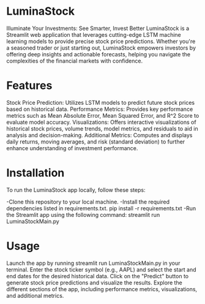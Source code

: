 # LuminaStock
Illuminate Your Investments: See Smarter, Invest Better
LuminaStock is a Streamlit web application that leverages cutting-edge LSTM machine learning models to provide precise stock price predictions. Whether you're a seasoned trader or just starting out, LuminaStock empowers investors by offering deep insights and actionable forecasts, helping you navigate the complexities of the financial markets with confidence.

# Features
Stock Price Prediction: Utilizes LSTM models to predict future stock prices based on historical data.
Performance Metrics: Provides key performance metrics such as Mean Absolute Error, Mean Squared Error, and R^2 Score to evaluate model accuracy.
Visualizations: Offers interactive visualizations of historical stock prices, volume trends, model metrics, and residuals to aid in analysis and decision-making.
Additional Metrics: Computes and displays daily returns, moving averages, and risk (standard deviation) to further enhance understanding of investment performance.

# Installation
To run the LuminaStock app locally, follow these steps:

-Clone this repository to your local machine.
-Install the required dependencies listed in requirements.txt.
pip install -r requirements.txt
-Run the Streamlit app using the following command:
streamlit run LuminaStockMain.py

# Usage
Launch the app by running streamlit run LuminaStockMain.py in your terminal.
Enter the stock ticker symbol (e.g., AAPL) and select the start and end dates for the desired historical data.
Click on the "Predict" button to generate stock price predictions and visualize the results.
Explore the different sections of the app, including performance metrics, visualizations, and additional metrics.

